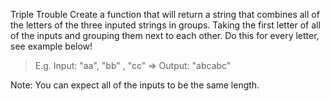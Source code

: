 Triple Trouble
Create a function that will return a string that combines all of the letters of the three inputed strings in groups. Taking the first letter of all of the inputs and grouping them next to each other. Do this for every letter, see example below!

> E.g. Input: "aa", "bb" , "cc" => Output: "abcabc"

Note: You can expect all of the inputs to be the same length.